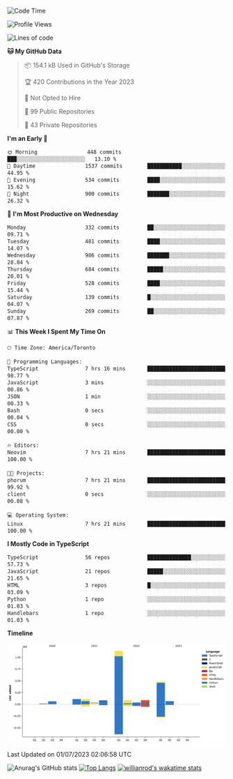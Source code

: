 <!--START_SECTION:waka-->
![Code Time](http://img.shields.io/badge/Code%20Time-374%20hrs%207%20mins-blue)

![Profile Views](http://img.shields.io/badge/Profile%20Views-0-blue)

![Lines of code](https://img.shields.io/badge/From%20Hello%20World%20I%27ve%20Written-2.3%20million%20lines%20of%20code-blue)

**🐱 My GitHub Data** 

> 📦 154.1 kB Used in GitHub's Storage 
 > 
> 🏆 420 Contributions in the Year 2023
 > 
> 🚫 Not Opted to Hire
 > 
> 📜 99 Public Repositories 
 > 
> 🔑 43 Private Repositories 
 > 
**I'm an Early 🐤** 

```text
🌞 Morning                448 commits         ███░░░░░░░░░░░░░░░░░░░░░░   13.10 % 
🌆 Daytime                1537 commits        ███████████░░░░░░░░░░░░░░   44.95 % 
🌃 Evening                534 commits         ████░░░░░░░░░░░░░░░░░░░░░   15.62 % 
🌙 Night                  900 commits         ███████░░░░░░░░░░░░░░░░░░   26.32 % 
```
📅 **I'm Most Productive on Wednesday** 

```text
Monday                   332 commits         ██░░░░░░░░░░░░░░░░░░░░░░░   09.71 % 
Tuesday                  481 commits         ████░░░░░░░░░░░░░░░░░░░░░   14.07 % 
Wednesday                986 commits         ███████░░░░░░░░░░░░░░░░░░   28.84 % 
Thursday                 684 commits         █████░░░░░░░░░░░░░░░░░░░░   20.01 % 
Friday                   528 commits         ████░░░░░░░░░░░░░░░░░░░░░   15.44 % 
Saturday                 139 commits         █░░░░░░░░░░░░░░░░░░░░░░░░   04.07 % 
Sunday                   269 commits         ██░░░░░░░░░░░░░░░░░░░░░░░   07.87 % 
```


📊 **This Week I Spent My Time On** 

```text
🕑︎ Time Zone: America/Toronto

💬 Programming Languages: 
TypeScript               7 hrs 16 mins       █████████████████████████   98.77 % 
JavaScript               3 mins              ░░░░░░░░░░░░░░░░░░░░░░░░░   00.86 % 
JSON                     1 min               ░░░░░░░░░░░░░░░░░░░░░░░░░   00.33 % 
Bash                     0 secs              ░░░░░░░░░░░░░░░░░░░░░░░░░   00.04 % 
CSS                      0 secs              ░░░░░░░░░░░░░░░░░░░░░░░░░   00.00 % 

🔥 Editors: 
Neovim                   7 hrs 21 mins       █████████████████████████   100.00 % 

🐱‍💻 Projects: 
phorum                   7 hrs 21 mins       █████████████████████████   99.92 % 
client                   0 secs              ░░░░░░░░░░░░░░░░░░░░░░░░░   00.08 % 

💻 Operating System: 
Linux                    7 hrs 21 mins       █████████████████████████   100.00 % 
```

**I Mostly Code in TypeScript** 

```text
TypeScript               56 repos            ██████████████░░░░░░░░░░░   57.73 % 
JavaScript               21 repos            █████░░░░░░░░░░░░░░░░░░░░   21.65 % 
HTML                     3 repos             █░░░░░░░░░░░░░░░░░░░░░░░░   03.09 % 
Python                   1 repo              ░░░░░░░░░░░░░░░░░░░░░░░░░   01.03 % 
Handlebars               1 repo              ░░░░░░░░░░░░░░░░░░░░░░░░░   01.03 % 
```



**Timeline**

![Lines of Code chart](https://raw.githubusercontent.com/wise-introvert/wise-introvert/master/assets/bar_graph.png)


 Last Updated on 01/07/2023 02:06:58 UTC
<!--END_SECTION:waka-->

![Anurag's GitHub stats](https://github-readme-stats.vercel.app/api?username=wise-introvert&count_private=true&show_icons=true)
[![Top Langs](https://github-readme-stats.vercel.app/api/top-langs/?username=wise-introvert&langs_count=10)](https://github.com/anuraghazra/github-readme-stats)
[![willianrod's wakatime stats](https://github-readme-stats.vercel.app/api/wakatime?username=wiseintrovert)](https://github.com/anuraghazra/github-readme-stats)
